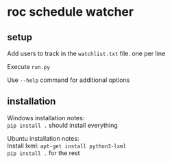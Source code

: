 # roc schedule watcher

## setup

Add users to track in the `watchlist.txt` file. one per line

Execute `run.py`

Use `--help` command for additional options


## installation

Windows installation notes:  
`pip install .` should install everything


Ubuntu installation notes:  
Install lxml:
`apt-get install python3-lxml`  
`pip install .` for the rest

